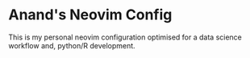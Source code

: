 # Anand's Neovim Config
This is my personal neovim configuration optimised for a data science workflow and, python/R development. 
